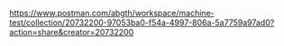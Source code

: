 https://www.postman.com/abgth/workspace/machine-test/collection/20732200-97053ba0-f54a-4997-806a-5a7759a97ad0?action=share&creator=20732200